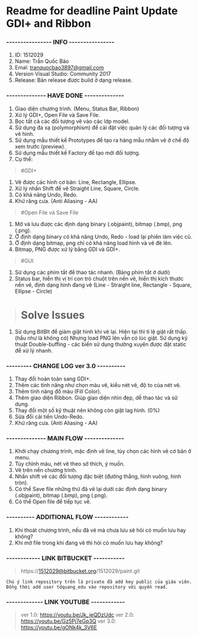# Readme for deadline Paint Update GDI+ and Ribbon

### ---------------- INFO ----------------
1. ID: 1512029
2. Name: Trần Quốc Bảo
3. Emal: tranquocbao3897@gmail.com
4. Version Visual Studio: Community 2017 
5. Release: Bản release được build ở dạng release.

### -------------- HAVE DONE --------------
1. Giao diện chương trình. (Menu, Status Bar, Ribbon)
2. Xử lý GDI+, Open File và Save File.
3. Bọc tất cả các đối tượng vẽ vào các lớp model. 
4. Sử dụng đa xạ (polymorphism) để cài đặt việc quản lý các đối tượng và vẽ hình. 
5. Sử dụng mẫu thiết kế Prototypes để tạo ra hàng mẫu nhằm vẽ ở chế độ xem trước (preview).
6. Sử dụng mẫu thiết kế Factory để tạo mới đối tượng.
7. Cụ thể:

> #GDI+
1. Vẽ được các hình cơ bản: Line, Rectangle, Ellipse.
2. Xử lý nhấn Shift để vẽ Straight Line, Square, Circle.
3. Có khả năng Undo, Redo.
4. Khử răng cưa. (Anti Aliasing - AA)

> #Open File và Save File
1. Mở và lưu được các định dạng binary (.objpaint), bitmap (.bmp), png (.png).
2. Ở định dạng binary có khả năng Undo, Redo - load lại phiên làm việc cũ.
3. Ở định dạng bitmap, png chỉ có khả năng load hình và vẽ đè lên.
4. Bitmap, PNG được xử lý bằng GDI và GDI+.

> #GUI
1. Sử dụng các phím tắt để thao tác nhanh. (Bảng phím tắt ở dưới)
2. Status bar, hiển thị vị trí con trỏ chuột trên nền vẽ, hiển thị kích thước nền vẽ,
định dạng hình đang vẽ (Line - Straight line, Rectangle - Square, Ellipse - Circle)

> # Solve Issues
1. Sử dụng BitBlt để giảm giật hình khi vẽ lại. Hiện tại thì tỉ lệ giật rất thấp. (hầu như là không có)
Nhưng load PNG lên vẫn có lúc giật.
Sử dụng kỹ thuật Double-buffing - các biến sử dụng thường xuyên được đặt static để xử lý nhanh.

### --------- CHANGE LOG ver 3.0 ----------
1. Thay đổi hoàn toàn sang GDI+.
2. Thêm các tính năng như chọn màu vẽ, kiểu nét vẽ, độ to của nét vẽ.
3. Thêm tính năng đổ màu (Fill Color).
4. Thêm giao diện Ribbon. Giúp giao diện nhìn đẹp, dễ thao tác và sử dụng.
5. Thay đổi một số kỹ thuật nên không còn giật lag hình. (0%)
6. Sửa đổi cải tiến Undo-Redo.
7. Khử răng cưa. (Anti Aliasing - AA)

### -------------- MAIN FLOW --------------
1. Khởi chạy chương trình, mặc định vẽ line, tùy chọn các hình vẽ cơ bản ở menu.
2. Tùy chỉnh màu, nét vẽ theo sở thích, ý muốn.
3. Vẽ trên nền chương trình.
4. Nhấn shift vẽ các đối tượng đặc biệt (đường thẳng, hình vuông, hình tròn).
5. Có thể Save file những thứ đã vẽ lại dưới các định dạng  binary (.objpaint), bitmap (.bmp), png (.png).
6. Có thể Open file để tiếp tục vẽ.

### ---------- ADDITIONAL FLOW ------------
1. Khi thoát chương trình, nếu đã vẽ mà chưa lưu sẽ hỏi có muốn lưu hay không?
2. Khi mở file trong khi đang vẽ thì hỏi có muốn lưu hay không?

### ------------ LINK BITBUCKET -----------
> https://1512029@bitbucket.org/1512029/paint.git
```
Chú ý link repository trên là private đã add key public của giáo viên.
Đồng thời add user tdquang_edu vào repository với quyền read.
```
### ------------- LINK YOUTUBE ------------
> ver 1.0: https://youtu.be/Jk_jeQDzUdc
> ver 2.0: https://youtu.be/Gz5Pj7eGp3Q
> ver 3.0: https://youtu.be/gONk4k_3V6E